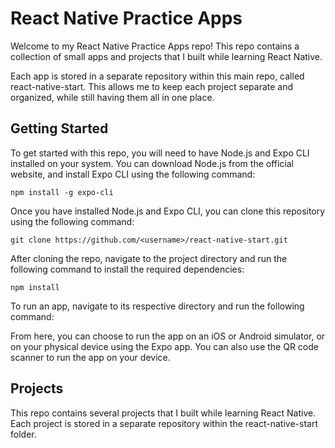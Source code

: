 
# React Native Practice Apps
Welcome to my React Native Practice Apps repo! This repo contains a collection of small apps and projects that I built while learning React Native.

Each app is stored in a separate repository within this main repo, called react-native-start. This allows me to keep each project separate and organized, while still having them all in one place.

## Getting Started
To get started with this repo, you will need to have Node.js and Expo CLI installed on your system. You can download Node.js from the official website, and install Expo CLI using the following command:



```npm install -g expo-cli```


Once you have installed Node.js and Expo CLI, you can clone this repository using the following command:


```git clone https://github.com/<username>/react-native-start.git```

After cloning the repo, navigate to the project directory and run the following command to install the required dependencies:


```npm install```

To run an app, navigate to its respective directory and run the following command:



From here, you can choose to run the app on an iOS or Android simulator, or on your physical device using the Expo app. You can also use the QR code scanner to run the app on your device.

## Projects
This repo contains several projects that I built while learning React Native. Each project is stored in a separate repository within the react-native-start folder.

